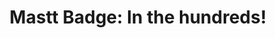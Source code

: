 ---
title: "Mastt Badge: In the hundreds!"
layout: default
image: /badges/assets/images/in_the_hundreds.png
url: https://istisiki.github.io/badges/one-hundredth-payment
---